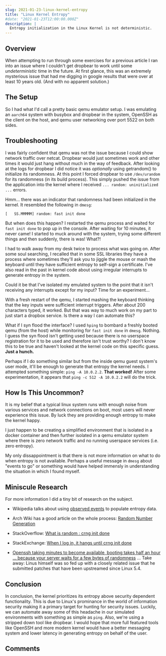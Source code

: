 ```yaml
---
slug: 2021-01-23-linux-kernel-entropy
title: "Linux Kernel Entropy"
#date: "2021-01-23T12:00:00.000Z"
description: |
  Entropy initialization in the Linux Kernel is not deterministic.
---
```


## Overview

When attempting to run through some exercises for a previous article I ran into an issue where I couldn't get dropbear to work until some _undeterministic_ time in the future. At first glance, this was an extremely mysterious issue that had me digging in google results that were over at least 10 years old. (And with no apparent solution.)

<!--truncate-->

## The Setup

So I had what I'd call a pretty basic qemu emulator setup. I was emulating an `aarch64` system with busybox and dropbear in the system, OpenSSH as the client on the host, and qemu user networking over port 5522 on both sides.

## Troubleshooting

I was fairly confident that qemu was not the issue because I could show network traffic over netcat. Dropbear would just sometimes work and other times it would just hang without much in the way of feedback. After looking at the logs for dropbear I did notice it was _optionally_ using getrandom() to initialize its randomness. At this point I forced dropbear to use `/dev/urandom` for its randomness (in its build process). This simply pushed the issue from the application into the kernel where I received `... random: uninitialized ...` errors.

Hmm... there was an indicator that randomness had been initialized in the kernel. It resembled the following in `dmesg`:

```
[   SS.MMMMM] random: fast init done
```

But when does this happen? I restarted the qemu process and waited for `fast init done` to pop up in the console. After waiting for 10 minutes, it never came! I started to muck around with the system, trying some different things and then suddenly, there is was! What?!

I had to walk away from my desk twice to process what was going on. After some soul searching, I recalled that in some SSL libraries they have a process where sometimes they'll ask you to jiggle the mouse or mash the keyboard until they have sufficient entropy to self-sign a certificate. I've also read in the past in kernel code about using irregular interrupts to generate entropy in the system.

Could it be that I've isolated my emulated system to the point that it isn't receiving any interrupts except for my input? Time for an experiment...

With a fresh restart of the qemu, I started mashing the keyboard thinking that the key inputs were sufficient interrupt triggers. After about 200 characters typed, it worked. But that was way to much work on my part to just start a dropbox service. Is there a way I can automate this?

What if I syn flood the interface? I used `hping` to bombard a freshly booted qemu (from the host) while monitoring for `fast init done` in `dmesg`. Nothing. I guess the syn flood isn't getting used because there is no userspace registration for it to be used and therefore isn't trust worthy? I don't know this to be true and haven't looked at the kernel code on this specific guess. **Just a hunch.**

Perhaps if I do something similar but from the inside qemu guest system's user mode, it'll be enough to generate that entropy the kernel needs. I attempted something simple: `ping -A 10.0.2.2`. **That worked!** After some experimentation, it appears that `ping -c 512 -A 10.0.2.2` will do the trick.

## How Is This Uncommon?

It is my belief that a typical linux system runs with enough noise from various services and network connections on boot, most users will never experience this issue. By luck they are providing enough entropy to make the kernel happy.

I just happen to be creating a simplified environment that is isolated in a docker container and then further isolated in a qemu emulator system where there is zero network traffic and no running userspace services (i.e. zero entropy).

My only dissappointment is that there is not more information on what to do when entropy is not available. Perhaps a useful message in `dmesg` about "events to go" or something would have helped immensly in understanding the situation in which I found myself.

## Miniscule Research

For more information I did a tiny bit of research on the subject.

- Wikipedia talks about using [observed events](https://en.wikipedia.org/wiki/Hardware_random_number_generator#Using_observed_events) to populate entropy data.

- Arch Wiki has a good article on the whole process: [Random Number Generation](https://wiki.archlinux.org/index.php/Random_number_generation)

- StackOverflow: [What is random : crng init done](https://stackoverflow.com/questions/59249941/what-is-random-crng-init-done)

- StackExchange: [When I log in, it hangs until crng init done](https://unix.stackexchange.com/questions/442698/when-i-log-in-it-hangs-until-crng-init-done)

- [Openssh taking minutes to become available, booting takes half an hour ... because your server waits for a few bytes of randomness](https://daniel-lange.com/archives/152-Openssh-taking-minutes-to-become-available,-booting-takes-half-an-hour-...-because-your-server-waits-for-a-few-bytes-of-randomness.html) ... Take away: Linus himself was so fed up with a closely related issue that he submitted patches that have been upstreamed since Linux 5.4.

## Conclusion

In conclusion, the kernel prioritizes its entropy above security dependent functionality. This is due to Linux's prominance in the world of information security making it a primary target for hunting for security issues. Luckily, we can automate away some of this headache in our simulated environments with something as simple as `ping`. Also, we're using a stripped down tool like dropbear. I would hope that more full featured tools like OpenSSH and more modern kernel would have a better messaging system and lower latency in generating entropy on behalf of the user.

## Comments

<Comments />

